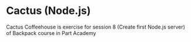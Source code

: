 # Cactus (Node.js)
Cactus Coffeehouse is exercise for session 8 (Create first Node.js server) of Backpack course in Part Academy
